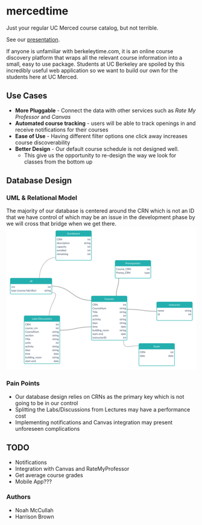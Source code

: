 mercedtime
==========

Just your regular UC Merced course catalog, but not terrible.

See our [presentation](presentation/mercedtime.pdf).

If anyone is unfamiliar with berkeleytime.com, it is an online course discovery
platform that wraps all the relevant course information into a small, easy to
use package. Students at UC Berkeley are spoiled by this incredibly useful web
application so we want to build our own for the students here at UC Merced.


Use Cases
---------
* **More Pluggable** - Connect the data with other services such as
  _Rate My Professor_ and _Canvas_
* **Automated course tracking** - users will be able to track openings in and
  receive notifications for their courses
* **Ease of Use** - Having different filter options one click away increases
  course discoverability
* **Better Design** - Our default course schedule is not designed well.
    * This give us the opportunity to re-design the way we look for classes
      from the bottom up

Database Design
---------------
### UML & Relational Model
The majority of our database is centered around the CRN which is not an ID that
we have control of which may be an issue in the development phase by we will
cross that bridge when we get there.
<img src="img/database.png">

### Pain Points
* Our database design relies on CRNs as the primary key which is not going to
  be in our control
* Splitting the Labs/Discussions from Lectures may have a performance cost
* Implementing notifications and Canvas integration may present unforeseen
  complications


TODO
----
* Notifications
* Integration with Canvas and RateMyProfessor
* Get average course grades
* Mobile App???


### Authors
* Noah McCullah
* Harrison Brown

